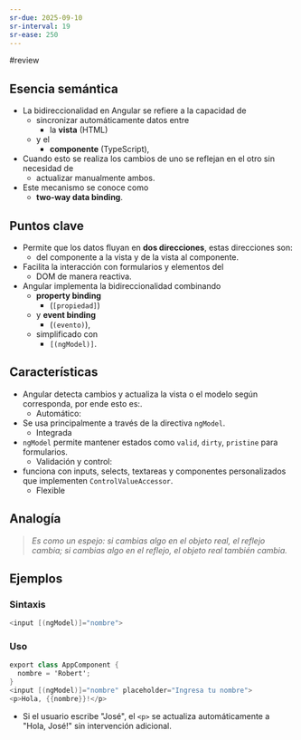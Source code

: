 ```yaml
---
sr-due: 2025-09-10
sr-interval: 19
sr-ease: 250
---
```

 #review  
## Esencia semántica
+ La bidireccionalidad en Angular se refiere a la capacidad de 
	+ sincronizar automáticamente datos entre 
		+ la **vista** (HTML) 
	+ y el 
		+ **componente** (TypeScript), 
+ Cuando esto se realiza los cambios de uno se reflejan en el otro sin necesidad de 
	+ actualizar manualmente ambos. 
+ Este mecanismo se conoce como 
	+ **two-way data binding**.
## Puntos clave
- Permite que los datos fluyan en **dos direcciones**, estas direcciones son: 
	- del componente a la vista y de la vista al componente.
- Facilita la interacción con formularios y elementos del 
	- DOM de manera reactiva.
- Angular implementa la bidireccionalidad combinando
	-  **property binding**
		-  (`[propiedad]`)
	-  y **event binding** 
		- (`(evento)`), 
	- simplificado con 
		- `[(ngModel)]`.


## Características
- Angular detecta cambios y actualiza la vista o el modelo según corresponda, por ende esto es:.
	- Automático:
- Se usa principalmente a través de la directiva `ngModel`.
	- Integrada
- `ngModel` permite mantener estados como `valid`, `dirty`, `pristine` para formularios.
	- Validación y control: 
- funciona con inputs, selects, textareas y componentes personalizados que implementen `ControlValueAccessor`.
	 + Flexible
## Analogía
> *Es como un espejo: si cambias algo en el objeto real, el reflejo cambia; si cambias algo en el reflejo, el objeto real también cambia.*
## Ejemplos
### Sintaxis 
```c
<input [(ngModel)]="nombre">
```
### Uso
```c#
export class AppComponent {
  nombre = 'Robert';
}
<input [(ngModel)]="nombre" placeholder="Ingresa tu nombre">
<p>Hola, {{nombre}}!</p>
```

+ Si el usuario escribe "José", el `<p>` se actualiza automáticamente a "Hola, José!" sin intervención adicional.